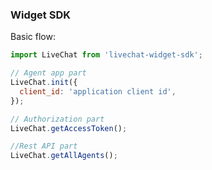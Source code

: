 ﻿### Widget SDK

Basic flow:

```js
import LiveChat from 'livechat-widget-sdk';

// Agent app part
LiveChat.init({  
  client_id: 'application client id',  
});

// Authorization part
LiveChat.getAccessToken();

//Rest API part
LiveChat.getAllAgents();

```
